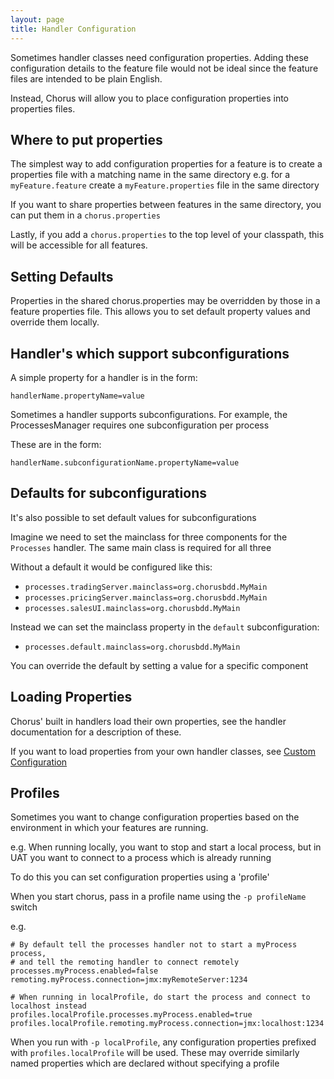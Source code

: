 ```yaml
---
layout: page
title: Handler Configuration
---
```


Sometimes handler classes need configuration properties.
Adding these configuration details to the feature file would not be ideal since the feature files are intended to be plain English.

Instead, Chorus will allow you to place configuration properties into properties files.

## Where to put properties ##

The simplest way to add configuration properties for a feature is to create a properties file with a matching name in the same directory
e.g. for a `myFeature.feature` create a `myFeature.properties` file in the same directory

If you want to share properties between features in the same directory, you can put them in a `chorus.properties`

Lastly, if you add a `chorus.properties` to the top level of your classpath, this will be accessible for all features.

## Setting Defaults ##

Properties in the shared chorus.properties may be overridden by those in a feature properties file.
This allows you to set default property values and override them locally.

## Handler's which support subconfigurations ##

A simple property for a handler is in the form:

    handlerName.propertyName=value

Sometimes a handler supports subconfigurations. For example, the ProcessesManager requires one subconfiguration per process

These are in the form:

    handlerName.subconfigurationName.propertyName=value

## Defaults for subconfigurations ##

It's also possible to set default values for subconfigurations

Imagine we need to set the mainclass for three components for the `Processes` handler.
The same main class is required for all three

Without a default it would be configured like this:

* `processes.tradingServer.mainclass=org.chorusbdd.MyMain`
* `processes.pricingServer.mainclass=org.chorusbdd.MyMain`
* `processes.salesUI.mainclass=org.chorusbdd.MyMain`

Instead we can set the mainclass property in the `default` subconfiguration:

* `processes.default.mainclass=org.chorusbdd.MyMain`

You can override the default by setting a value for a specific component

## Loading Properties ##

Chorus' built in handlers load their own properties, see the handler documentation for a description of these.

If you want to load properties from your own handler classes, see [Custom Configuration](/pages/Handlers/CustomConfiguration)

## Profiles ##

Sometimes you want to change configuration properties based on the environment in which your features are running.

e.g. When running locally, you want to stop and start a local process, but in UAT you want to connect to a process which is already running

To do this you can set configuration properties using a 'profile'

When you start chorus, pass in a profile name using the `-p profileName` switch

e.g.

    # By default tell the processes handler not to start a myProcess process,
    # and tell the remoting handler to connect remotely
    processes.myProcess.enabled=false
    remoting.myProcess.connection=jmx:myRemoteServer:1234

    # When running in localProfile, do start the process and connect to localhost instead
    profiles.localProfile.processes.myProcess.enabled=true
    profiles.localProfile.remoting.myProcess.connection=jmx:localhost:1234


When you run with `-p localProfile`, any configuration properties prefixed with `profiles.localProfile` will be used.
These may override similarly named properties which are declared without specifying a profile


